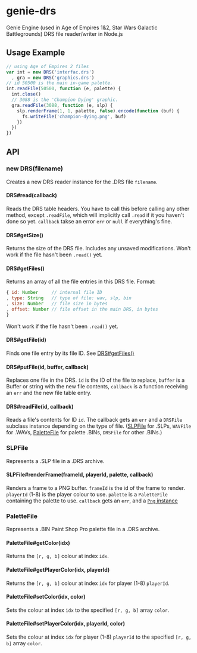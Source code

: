 # genie-drs

Genie Engine (used in Age of Empires 1&2, Star Wars Galactic Battlegrounds) DRS file reader/writer in Node.js

## Usage Example

```javascript
// using Age of Empires 2 files
var int = new DRS('interfac.drs')
  , gra = new DRS('graphics.drs')
// id 50500 is the main in-game palette.
int.readFile(50500, function (e, palette) {
  int.close()
  // 3088 is the 'Champion Dying' graphic.
  gra.readFile(3088, function (e, slp) {
    slp.renderFrame(1, 1, palette, false).encode(function (buf) {
      fs.writeFile('champion-dying.png', buf)
    })
  })
})
```

## API

### new DRS(filename)

Creates a new DRS reader instance for the .DRS file `filename`.

#### DRS#read(callback)

Reads the DRS table headers.  You have to call this before calling any other method, except `.readFile`, which will implicitly call `.read` if it you haven't done so yet.  `callback` takse an error `err` or `null` if everything's fine.

#### DRS#getSize()

Returns the size of the DRS file.  Includes any unsaved modifications.  Won't work if the file hasn't been `.read()` yet.

#### DRS#getFiles()

Returns an array of all the file entries in this DRS file.  Format:
```javascript
{ id: Number     // internal file ID
, type: String   // type of file: wav, slp, bin
, size: Number   // file size in bytes
, offset: Number // file offset in the main DRS, in bytes
}
```

Won't work if the file hasn't been `.read()` yet.

#### DRS#getFile(id)

Finds one file entry by its file ID.  See [DRS#getFiles()](#drsgetfiles)

#### DRS#putFile(id, buffer, callback)

Replaces one file in the DRS.  `id` is the ID of the file to replace, `buffer` is a Buffer or string with the new file contents, `callback` is a function receiving an `err` and the new file table entry.

#### DRS#readFile(id, callback)

Reads a file's contents for ID `id`.  The callback gets an `err` and a `DRSFile` subclass instance depending on the type of file. ([SLPFile](#slpfile) for .SLPs, `WAVFile` for .WAVs, [PaletteFile](#palettefile) for palette .BINs, `DRSFile` for other .BINs.)

### SLPFile

Represents a .SLP file in a .DRS archive.

#### SLPFile#renderFrame(frameId, playerId, palette, callback)

Renders a frame to a PNG buffer.  `frameId` is the id of the frame to render.  `playerId` (1-8) is the player colour to use.  `palette` is a `PaletteFile` containing the palette to use.  `callback` gets an `err`, and a [`Png` instance](https://github.com/pkrumins/node-png)

### PaletteFile

Represents a .BIN Paint Shop Pro palette file in a .DRS archive.

#### PaletteFile#getColor(idx)

Returns the `[r, g, b]` colour at index `idx`.

#### PaletteFile#getPlayerColor(idx, playerId)

Returns the `[r, g, b]` colour at index `idx` for player (1-8) `playerId`.

#### PaletteFile#setColor(idx, color)

Sets the colour at index `idx` to the specified `[r, g, b]` array `color`.

#### PaletteFile#setPlayerColor(idx, playerId, color)

Sets the colour at index `idx` for player (1-8) `playerId` to the specified `[r, g, b]` array `color`.